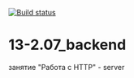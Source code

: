 [![Build status](https://ci.appveyor.com/api/projects/status/3w7hgwxkvcggjq7r?svg=true)](https://ci.appveyor.com/project/Al101020/13-2-07-backend)<dr>

# 13-2.07_backend
занятие "Работа с HTTP" - server
